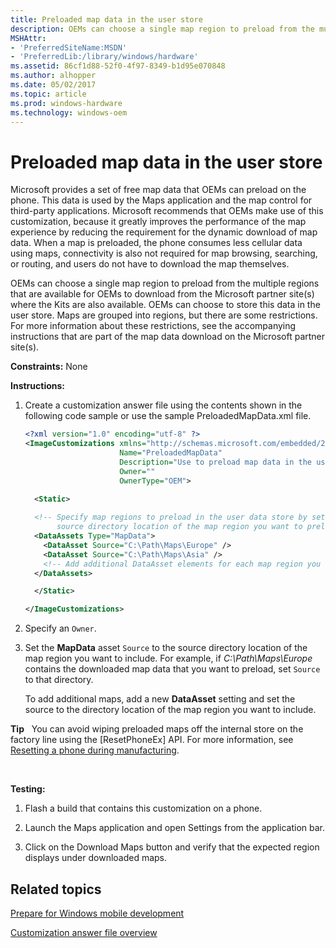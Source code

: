 ```yaml
---
title: Preloaded map data in the user store
description: OEMs can choose a single map region to preload from the multiple regions that are available for OEMs to download from the Microsoft partner site(s) where the Kits are also available.
MSHAttr:
- 'PreferredSiteName:MSDN'
- 'PreferredLib:/library/windows/hardware'
ms.assetid: 86cf1d88-52f0-4f97-8349-b1d95e070848
ms.author: alhopper
ms.date: 05/02/2017
ms.topic: article
ms.prod: windows-hardware
ms.technology: windows-oem
---
```


# Preloaded map data in the user store


Microsoft provides a set of free map data that OEMs can preload on the phone. This data is used by the Maps application and the map control for third-party applications. Microsoft recommends that OEMs make use of this customization, because it greatly improves the performance of the map experience by reducing the requirement for the dynamic download of map data. When a map is preloaded, the phone consumes less cellular data using maps, connectivity is also not required for map browsing, searching, or routing, and users do not have to download the map themselves.

OEMs can choose a single map region to preload from the multiple regions that are available for OEMs to download from the Microsoft partner site(s) where the Kits are also available. OEMs can choose to store this data in the user store. Maps are grouped into regions, but there are some restrictions. For more information about these restrictions, see the accompanying instructions that are part of the map data download on the Microsoft partner site(s).

<a href="" id="constraints---none"></a>**Constraints:** None  

<a href="" id="instructions-"></a>**Instructions:**  
1.  Create a customization answer file using the contents shown in the following code sample or use the sample PreloadedMapData.xml file.

    ```XML
    <?xml version="1.0" encoding="utf-8" ?>
    <ImageCustomizations xmlns="http://schemas.microsoft.com/embedded/2004/10/ImageUpdate"  
                         Name="PreloadedMapData"  
                         Description="Use to preload map data in the user data store."  
                         Owner=""  
                         OwnerType="OEM"> 
      
      <Static>  

      <!-- Specify map regions to preload in the user data store by setting Source to the 
           source directory location of the map region you want to preload. -->
      <DataAssets Type="MapData">  
        <DataAsset Source="C:\Path\Maps\Europe" />  
        <DataAsset Source="C:\Path\Maps\Asia" />  
        <!-- Add additional DataAsset elements for each map region you want to preload -->
      </DataAssets>

      </Static>

    </ImageCustomizations>
    ```

2.  Specify an `Owner`.

3.  Set the **MapData** asset `Source` to the source directory location of the map region you want to include. For example, if *C:\\Path\\Maps\\Europe* contains the downloaded map data that you want to preload, set `Source` to that directory.

    To add additional maps, add a new **DataAsset** setting and set the source to the directory location of the map region you want to include.

**Tip**  
You can avoid wiping preloaded maps off the internal store on the factory line using the [ResetPhoneEx] API. For more information, see [Resetting a phone during manufacturing](https://msdn.microsoft.com/en-us/windows/hardware/commercialize/service/mobile/resetting-the-phone).

 

<a href="" id="testing-"></a>**Testing:**  
1.  Flash a build that contains this customization on a phone.

2.  Launch the Maps application and open Settings from the application bar.

3.  Click on the Download Maps button and verify that the expected region displays under downloaded maps.

## Related topics

[Prepare for Windows mobile development](https://docs.microsoft.com/en-us/windows-hardware/manufacture/mobile/preparing-for-windows-mobile-development)

[Customization answer file overview](https://docs.microsoft.com/en-us/windows-hardware/customize/mobile/mcsf/customization-answer-file)